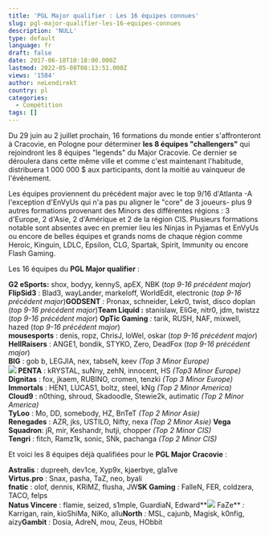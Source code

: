 ```yaml
---
title: 'PGL Major qualifier : Les 16 équipes connues'
slug: pgl-major-qualifier-les-16-equipes-connues
description: 'NULL'
type: default
language: fr
draft: false
date: 2017-06-18T10:18:00.000Z
lastmod: 2022-05-08T08:13:51.000Z
views: '1584'
author: neLendirekt
country: pl
categories:
  - Compétition
tags: []
---
```

Du 29 juin au 2 juillet prochain, 16 formations du monde entier s'affronteront à Cracovie, en Pologne pour déterminer **les 8 équipes "challengers"** qui rejoindront les 8 équipes "legends" du Major Cracovie. Ce dernier se déroulera dans cette même ville et comme c'est maintenant l'habitude, distribuera 1 000 000 $ aux participants, dont la moitié au vainqueur de l'événement.

Les équipes proviennent du précédent major avec le top 9/16 d'Atlanta -A l'exception d'EnVyUs qui n'a pas pu aligner le "core" de 3 joueurs- plus 9 autres formations provenant des Minors des différentes régions : 3 d'Europe, 2 d'Asie, 2 d'Amérique et 2 de la région CIS. Plusieurs formations notable sont absentes avec en premier lieu les Ninjas in Pyjamas et EnVyUs ou encore de belles équipes et grands noms de chaque région comme Heroic, Kinguin, LDLC, Epsilon, CLG, Spartak, Spirit, Immunity ou encore Flash Gaming.

Les 16 équipes du **PGL Major qualifier** : 

**G2 eSports:** shox, bodyy, kennyS, apEX, NBK (_top 9-16 précédent major_)  
**FlipSid3** : Blad3, wayLander, markeloff, WorldEdit, electronic (_top 9-16 précédent major_)**GODSENT** _:_ Pronax, schneider, Lekr0, twist, disco doplan (_top 9-16 précédent major_)**Team Liquid :** stanislaw, EliGe, nitr0, jdm, twistzz (_top 9-16 précédent major_) **OpTic Gaming** _:_ tarik, RUSH, NAF, mixwell, hazed (_top 9-16 précédent major_)   
**mousesports** : denis, ropz, ChrisJ, loWel, oskar (_top 9-16 précédent major_)  
**HellRaisers** : ANGE1, bondik, STYKO, Zero, DeadFox (_top 9-16 précédent major_)  
**BIG** : gob b, LEGJIA, nex, tabseN, keev _(Top 3 Minor Europe)_  
**![](/storage/countries/flag/europe_flag_580d21b984714.gif) PENTA** : kRYSTAL, suNny, zehN, innocent, HS _(Top3 Minor Europe)_  
**Dignitas** : fox, jkaem, RUBINO, cromen, tenzki _(Top 3 Minor Europe)_  
**Immortals** : HEN1, LUCAS1, boltz, steel, kNg _(Top 2 Minor America)_  
**Cloud9** : n0thing, shroud, Skadoodle, Stewie2k, autimatic _(Top 2 Minor America)_  
**TyLoo** : Mo, DD, somebody, HZ, BnTeT _(Top 2 Minor Asie)_  
**Renegades** : AZR, jks, USTILO, Nifty, nexa _(Top 2 Minor Asie)_ 
**Vega Squadron**: jR, mir, Keshandr, hutji, chopper _(Top 2 Minor CIS)_  
**Tengri** : fitch, Ramz1k, sonic, SNk, pachanga _(Top 2 Minor CIS)_

 Et voici les 8 équipes déjà qualifiées pour le **PGL Major Cracovie** :

**Astralis** : dupreeh, dev1ce, Xyp9x, kjaerbye, gla1ve  
**Virtus.pro** : Snax, pasha, TaZ, neo, byali  
**fnatic** : olof, dennis, KRiMZ, flusha, JW**SK Gaming** _:_ FalleN, FER, coldzera, TACO, felps  
**Natus Vincere** : flamie, seized, s1mple, GuardiaN, Edward**![](/storage/countries/flag/europe_flag_580d21b984714.gif) FaZe** _:_ Karrigan, rain, kioShiMa, NiKo, allu**North** _:_ MSL, cajunb, Magisk, k0nfig, aizy**Gambit** _:_ Dosia, AdreN, mou, Zeus, HObbit
